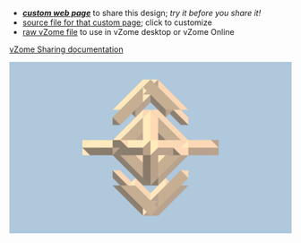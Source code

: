 
 - [***custom web page***][post] to share this design; *try it before you share it!*
 - [source file for that custom page][source]; click to customize
 - [raw vZome file][raw] to use in vZome desktop or vZome Online

[vZome Sharing documentation](https://vzome.github.io/vzome/sharing.html#how-it-works)

![Image](<Octahedron puzzle 4.png>)


[post]: <https://John-Kostick.github.io/vzome-sharing/2021/12/12/Octahedron puzzle 4-20-17-38.html>
[source]: <https://github.com/John-Kostick/vzome-sharing/edit/main/_posts/2021-12-12-Octahedron puzzle 4-20-17-38.md>
[raw]: <https://raw.githubusercontent.com/John-Kostick/vzome-sharing/main/2021/12/12/20-17-38-Octahedron puzzle 4/Octahedron puzzle 4.vZome>